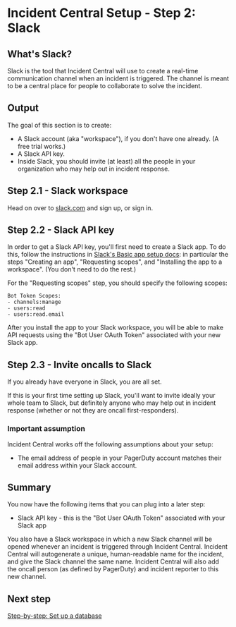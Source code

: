# Incident Central Setup - Step 2: Slack

## What's Slack?
Slack is the tool that Incident Central will use to create a real-time communication channel when an incident is triggered. The channel is meant to be a central place for people to collaborate to solve the incident.

## Output
The goal of this section is to create:
* A Slack account (aka "workspace"), if you don't have one already. (A free trial works.)
* A Slack API key.
* Inside Slack, you should invite (at least) all the people in your organization who may help out in incident response.

## Step 2.1 - Slack workspace
Head on over to [slack.com](https://slack.com/) and sign up, or sign in.

## Step 2.2 - Slack API key
In order to get a Slack API key, you'll first need to create a Slack app. To do this, follow the instructions in [Slack's Basic app setup docs](https://api.slack.com/authentication/basics): in particular the steps "Creating an app", "Requesting scopes", and "Installing the app to a workspace". (You don't need to do the rest.)

For the "Requesting scopes" step, you should specify the following scopes:
```
Bot Token Scopes:
- channels:manage
- users:read
- users:read.email
```

After you install the app to your Slack workspace, you will be able to make API requests using the "Bot User OAuth Token" associated with your new Slack app.

## Step 2.3 - Invite oncalls to Slack
If you already have everyone in Slack, you are all set.

If this is your first time setting up Slack, you'll want to invite ideally your whole team to Slack, but definitely anyone who may help out in incident response (whether or not they are oncall first-responders).

### Important assumption
Incident Central works off the following assumptions about your setup:
* The email address of people in your PagerDuty account matches their email address within your Slack account.

## Summary
You now have the following items that you can plug into a later step:
* Slack API key - this is the "Bot User OAuth Token" associated with your Slack app

You also have a Slack workspace in which a new Slack channel will be opened whenever an incident is triggered through Incident Central. Incident Central will autogenerate a unique, human-readable name for the incident, and give the Slack channel the same name. Incident Central will also add the oncall person (as defined by PagerDuty) and incident reporter to this new channel.

## Next step
[Step-by-step: Set up a database](./set-up-database.md)
